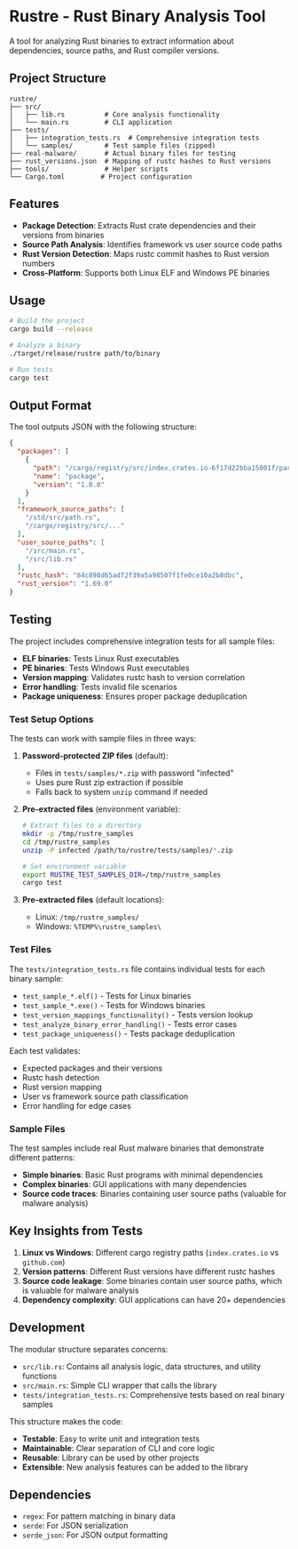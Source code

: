 # Rustre - Rust Binary Analysis Tool

A tool for analyzing Rust binaries to extract information about dependencies, source paths, and Rust compiler versions.

## Project Structure

```
rustre/
├── src/
│   ├── lib.rs          # Core analysis functionality
│   └── main.rs         # CLI application
├── tests/
│   ├── integration_tests.rs  # Comprehensive integration tests
│   └── samples/        # Test sample files (zipped)
├── real-malware/       # Actual binary files for testing
├── rust_versions.json  # Mapping of rustc hashes to Rust versions
├── tools/              # Helper scripts
└── Cargo.toml         # Project configuration
```

## Features

- **Package Detection**: Extracts Rust crate dependencies and their versions from binaries
- **Source Path Analysis**: Identifies framework vs user source code paths
- **Rust Version Detection**: Maps rustc commit hashes to Rust version numbers
- **Cross-Platform**: Supports both Linux ELF and Windows PE binaries

## Usage

```bash
# Build the project
cargo build --release

# Analyze a binary
./target/release/rustre path/to/binary

# Run tests
cargo test
```

## Output Format

The tool outputs JSON with the following structure:

```json
{
  "packages": [
    {
      "path": "/cargo/registry/src/index.crates.io-6f17d22bba15001f/package-1.0.0",
      "name": "package",
      "version": "1.0.0"
    }
  ],
  "framework_source_paths": [
    "/std/src/path.rs",
    "/cargo/registry/src/..."
  ],
  "user_source_paths": [
    "/src/main.rs",
    "/src/lib.rs"
  ],
  "rustc_hash": "84c898d65adf2f39a5a98507f1fe0ce10a2b8dbc",
  "rust_version": "1.69.0"
}
```

## Testing

The project includes comprehensive integration tests for all sample files:

- **ELF binaries**: Tests Linux Rust executables
- **PE binaries**: Tests Windows Rust executables  
- **Version mapping**: Validates rustc hash to version correlation
- **Error handling**: Tests invalid file scenarios
- **Package uniqueness**: Ensures proper package deduplication

### Test Setup Options

The tests can work with sample files in three ways:

1. **Password-protected ZIP files** (default):
   - Files in `tests/samples/*.zip` with password "infected"
   - Uses pure Rust zip extraction if possible
   - Falls back to system `unzip` command if needed

2. **Pre-extracted files** (environment variable):
   ```bash
   # Extract files to a directory
   mkdir -p /tmp/rustre_samples
   cd /tmp/rustre_samples
   unzip -P infected /path/to/rustre/tests/samples/*.zip
   
   # Set environment variable
   export RUSTRE_TEST_SAMPLES_DIR=/tmp/rustre_samples
   cargo test
   ```

3. **Pre-extracted files** (default locations):
   - Linux: `/tmp/rustre_samples/`
   - Windows: `%TEMP%\rustre_samples\`

### Test Files

The `tests/integration_tests.rs` file contains individual tests for each binary sample:

- `test_sample_*.elf()` - Tests for Linux binaries
- `test_sample_*.exe()` - Tests for Windows binaries
- `test_version_mappings_functionality()` - Tests version lookup
- `test_analyze_binary_error_handling()` - Tests error cases
- `test_package_uniqueness()` - Tests package deduplication

Each test validates:
- Expected packages and their versions
- Rustc hash detection
- Rust version mapping
- User vs framework source path classification
- Error handling for edge cases

### Sample Files

The test samples include real Rust malware binaries that demonstrate different patterns:

- **Simple binaries**: Basic Rust programs with minimal dependencies
- **Complex binaries**: GUI applications with many dependencies
- **Source code traces**: Binaries containing user source paths (valuable for malware analysis)

## Key Insights from Tests

1. **Linux vs Windows**: Different cargo registry paths (`index.crates.io` vs `github.com`)
2. **Version patterns**: Different Rust versions have different rustc hashes
3. **Source code leakage**: Some binaries contain user source paths, which is valuable for malware analysis
4. **Dependency complexity**: GUI applications can have 20+ dependencies

## Development

The modular structure separates concerns:

- `src/lib.rs`: Contains all analysis logic, data structures, and utility functions
- `src/main.rs`: Simple CLI wrapper that calls the library
- `tests/integration_tests.rs`: Comprehensive tests based on real binary samples

This structure makes the code:
- **Testable**: Easy to write unit and integration tests
- **Maintainable**: Clear separation of CLI and core logic
- **Reusable**: Library can be used by other projects
- **Extensible**: New analysis features can be added to the library

## Dependencies

- `regex`: For pattern matching in binary data
- `serde`: For JSON serialization
- `serde_json`: For JSON output formatting 